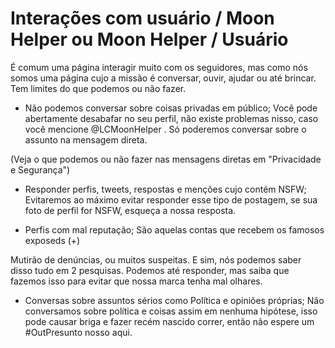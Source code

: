 # Interações com usuário / Moon Helper ou Moon Helper / Usuário

É comum uma página interagir muito com os seguidores, mas como nós somos uma página cujo a missão é conversar, ouvir, ajudar ou até brincar. Tem limites do que podemos ou não fazer.

- Não podemos conversar sobre coisas privadas em público;
Você pode abertamente desabafar no seu perfil, não existe problemas nisso, caso você mencione 
@LCMoonHelper
. Só poderemos conversar sobre o assunto na mensagem direta.

(Veja o que podemos ou não fazer nas mensagens diretas em "Privacidade e Segurança")

- Responder perfis, tweets, respostas e menções cujo contém NSFW;
Evitaremos ao máximo evitar responder esse tipo de postagem, se sua foto de perfil for NSFW, esqueça a nossa resposta.

- Perfis com mal reputação;
São aquelas contas que recebem os famosos exposeds (+)

Mutirão de denúncias, ou muitos suspeitas. E sim, nós podemos saber disso tudo em 2 pesquisas.
Podemos até responder, mas saiba que fazemos isso para evitar que nossa marca tenha mal olhares.

- Conversas sobre assuntos sérios como Política e opiniões próprias;
Não conversamos sobre política e coisas assim em nenhuma hipótese, isso pode causar briga e fazer recém nascido correr, então não espere um #OutPresunto nosso aqui.

